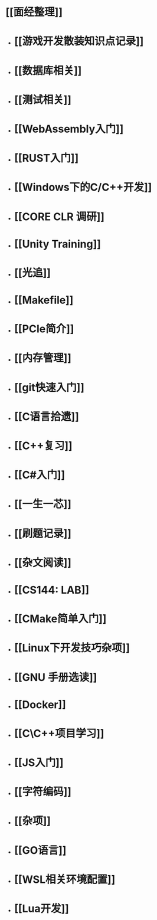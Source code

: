 # [[面经整理]]
- # [[游戏开发散装知识点记录]]
- # [[数据库相关]]
- # [[测试相关]]
- # [[WebAssembly入门]]
- # [[RUST入门]]
- # [[Windows下的C/C++开发]]
- # [[CORE CLR 调研]]
- # [[Unity Training]]
- # [[光追]]
- # [[Makefile]]
- # [[PCIe简介]]
- # [[内存管理]]
- # [[git快速入门]]
- # [[C语言拾遗]]
- # [[C++复习]]
- # [[C#入门]]
- # [[一生一芯]]
- # [[刷题记录]]
- # [[杂文阅读]]
- # [[CS144: LAB]]
- # [[CMake简单入门]]
- # [[Linux下开发技巧杂项]]
- # [[GNU 手册选读]]
- # [[Docker]]
- # [[C\C++项目学习]]
- # [[JS入门]]
- # [[字符编码]]
- # [[杂项]]
- # [[GO语言]]
- # [[WSL相关环境配置]]
- # [[Lua开发]]